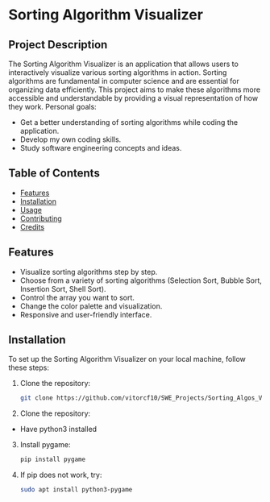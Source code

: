 # Sorting Algorithm Visualizer

## Project Description

The Sorting Algorithm Visualizer is an application that allows users to interactively visualize various sorting algorithms in action. Sorting algorithms are fundamental in computer science and are essential for organizing data efficiently. This project aims to make these algorithms more accessible and understandable by providing a visual representation of how they work.
Personal goals:
- Get a better understanding of sorting algorithms while coding the application.
- Develop my own coding skills.
- Study software engineering concepts and ideas.

## Table of Contents

- [Features](#features)
- [Installation](#installation)
- [Usage](#usage)
- [Contributing](#contributing)
- [Credits](#Credits)

## Features

- Visualize sorting algorithms step by step.
- Choose from a variety of sorting algorithms (Selection Sort, Bubble Sort, Insertion Sort, Shell Sort).
- Control the array you want to sort.
- Change the color palette and visualization.
- Responsive and user-friendly interface.

## Installation

To set up the Sorting Algorithm Visualizer on your local machine, follow these steps:

1. Clone the repository:

   ```bash
   git clone https://github.com/vitorcf10/SWE_Projects/Sorting_Algos_Visualizer.git

2. Clone the repository:
- Have python3 installed

3. Install pygame:
   
   ```bash
   pip install pygame

4. If pip does not work, try:

   ```bash
   sudo apt install python3-pygame
   
